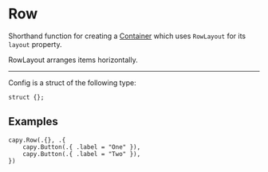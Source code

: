 # Row
Shorthand function for creating a [Container](container.md) which uses `RowLayout` for its `layout` property.

RowLayout arranges items horizontally.

---

Config is a struct of the following type:
```zig
struct {};
```

## Examples
```zig
capy.Row(.{}, .{
	capy.Button(.{ .label = "One" }),
	capy.Button(.{ .label = "Two" }),
})
```

